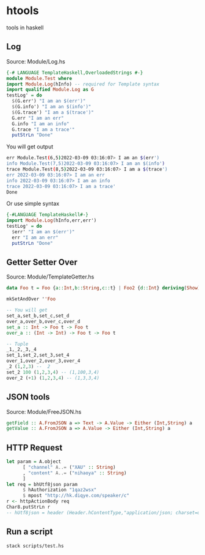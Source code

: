 # htools
tools in haskell

## Log
Source: Module/Log.hs
```haskell
{-# LANGUAGE TemplateHaskell,OverloadedStrings #-}
module Module.Test where 
import Module.Log(hInfo) -- required for Template syntax
import qualified Module.Log as G
testLog' = do
  $(G.err') "I am an $(err')"
  $(G.info') "I am an $(info')"
  $(G.trace') "I am a $(trace')"
  G.err "I am an err"
  G.info "I am an info"
  G.trace "I am a trace'"
  putStrLn "Done"
```
You will get output
```bash
err Module.Test(6,5)2022-03-09 03:16:07> I am an $(err')
info Module.Test(7,5)2022-03-09 03:16:07> I am an $(info')
trace Module.Test(8,5)2022-03-09 03:16:07> I am a $(trace')
err 2022-03-09 03:16:07> I am an err
info 2022-03-09 03:16:07> I am an info
trace 2022-03-09 03:16:07> I am a trace'
Done
```
Or use simple syntax
```haskell
{-#LANGUAGE TemplateHaskell#-}
import Module.Log(hInfo,err,err') 
testLog' = do
  $err' "I am an $(err')"
  err "I am an err"
  putStrLn "Done"
```
## Getter Setter Over
Source: Module/TemplateGetter.hs
```Haskell
data Foo t = Foo {a::Int,b::String,c::t} | Foo2 {d::Int} deriving(Show)

mkSetAndOver ''Foo

-- You will get
set_a,set_b,set_c,set_d
over_a,over_b,over_c,over_d
set_a :: Int -> Foo t -> Foo t
over_a :: (Int -> Int) -> Foo t -> Foo t

-- Tuple 
_1,_2,_3,_4
set_1,set_2,set_3,set_4
over_1,over_2,over_3,over_4
_2 (1,2,3) --  2
set_2 100 (1,2,3,4) -- (1,100,3,4)
over_2 (+1) (1,2,3,4) -- (1,3,3,4)
```
## JSON tools
Source: Module/FreeJSON.hs

```haskell
getField :: A.FromJSON a => Text -> A.Value -> Either (Int,String) a
getValue :: A.FromJSON a => A.Value -> Either (Int,String) a
```
## HTTP Request
```haskell
let param = A.object 
      [ "channel" A..= ("XAU" :: String)
      , "content" A..= ("nihaoya" :: String)
      ]
let req = bhUtf8json param 
      $ hAuthorization "1qaz2wsx"
      $ mpost "http://hk.diqye.com/speaker/c"
r <- httpActionBody req
Char8.putStrLn r
-- hUtf8json = header (Header.hContentType,"application/json; charset=utf-8")
```
## Run a script
```bash
stack scripts/test.hs 
```